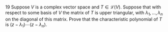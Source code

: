 19 Suppose $V$ is a complex vector space and $T \in \mathcal{L}(V)$. Suppose that with respect to some basis of $V$ the matrix of $T$ is upper triangular, with $\lambda_{1}, \ldots, \lambda_{n}$ on the diagonal of this matrix. Prove that the characteristic polynomial of $T$ is $\left(z-\lambda_{1}\right) \cdots\left(z-\lambda_{n}\right)$.
